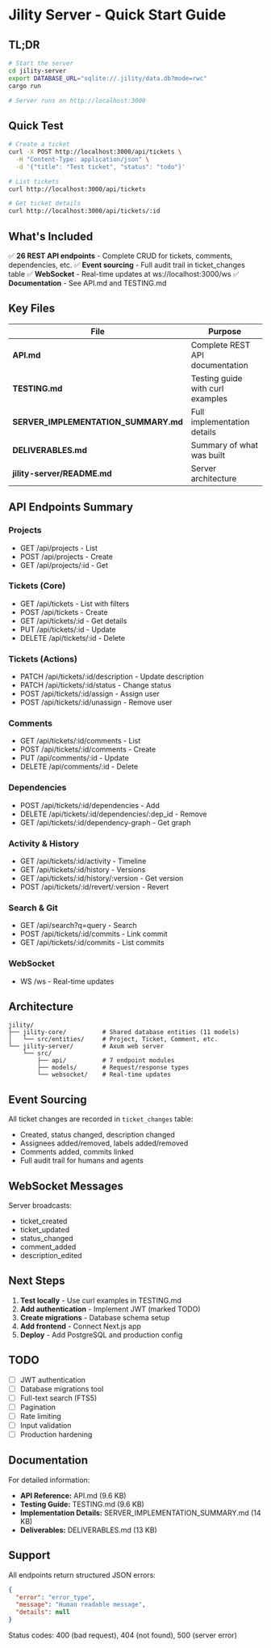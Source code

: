 # Jility Server - Quick Start Guide

## TL;DR

```bash
# Start the server
cd jility-server
export DATABASE_URL="sqlite://.jility/data.db?mode=rwc"
cargo run

# Server runs on http://localhost:3000
```

## Quick Test

```bash
# Create a ticket
curl -X POST http://localhost:3000/api/tickets \
  -H "Content-Type: application/json" \
  -d '{"title": "Test ticket", "status": "todo"}'

# List tickets
curl http://localhost:3000/api/tickets

# Get ticket details
curl http://localhost:3000/api/tickets/:id
```

## What's Included

✅ **26 REST API endpoints** - Complete CRUD for tickets, comments, dependencies, etc.
✅ **Event sourcing** - Full audit trail in ticket_changes table
✅ **WebSocket** - Real-time updates at ws://localhost:3000/ws
✅ **Documentation** - See API.md and TESTING.md

## Key Files

| File | Purpose |
|------|---------|
| **API.md** | Complete REST API documentation |
| **TESTING.md** | Testing guide with curl examples |
| **SERVER_IMPLEMENTATION_SUMMARY.md** | Full implementation details |
| **DELIVERABLES.md** | Summary of what was built |
| **jility-server/README.md** | Server architecture |

## API Endpoints Summary

### Projects
- GET /api/projects - List
- POST /api/projects - Create
- GET /api/projects/:id - Get

### Tickets (Core)
- GET /api/tickets - List with filters
- POST /api/tickets - Create
- GET /api/tickets/:id - Get details
- PUT /api/tickets/:id - Update
- DELETE /api/tickets/:id - Delete

### Tickets (Actions)
- PATCH /api/tickets/:id/description - Update description
- PATCH /api/tickets/:id/status - Change status
- POST /api/tickets/:id/assign - Assign user
- POST /api/tickets/:id/unassign - Remove user

### Comments
- GET /api/tickets/:id/comments - List
- POST /api/tickets/:id/comments - Create
- PUT /api/comments/:id - Update
- DELETE /api/comments/:id - Delete

### Dependencies
- POST /api/tickets/:id/dependencies - Add
- DELETE /api/tickets/:id/dependencies/:dep_id - Remove
- GET /api/tickets/:id/dependency-graph - Get graph

### Activity & History
- GET /api/tickets/:id/activity - Timeline
- GET /api/tickets/:id/history - Versions
- GET /api/tickets/:id/history/:version - Get version
- POST /api/tickets/:id/revert/:version - Revert

### Search & Git
- GET /api/search?q=query - Search
- POST /api/tickets/:id/commits - Link commit
- GET /api/tickets/:id/commits - List commits

### WebSocket
- WS /ws - Real-time updates

## Architecture

```
jility/
├── jility-core/          # Shared database entities (11 models)
│   └── src/entities/     # Project, Ticket, Comment, etc.
└── jility-server/        # Axum web server
    └── src/
        ├── api/          # 7 endpoint modules
        ├── models/       # Request/response types
        └── websocket/    # Real-time updates
```

## Event Sourcing

All ticket changes are recorded in `ticket_changes` table:
- Created, status changed, description changed
- Assignees added/removed, labels added/removed
- Comments added, commits linked
- Full audit trail for humans and agents

## WebSocket Messages

Server broadcasts:
- ticket_created
- ticket_updated
- status_changed
- comment_added
- description_edited

## Next Steps

1. **Test locally** - Use curl examples in TESTING.md
2. **Add authentication** - Implement JWT (marked TODO)
3. **Create migrations** - Database schema setup
4. **Add frontend** - Connect Next.js app
5. **Deploy** - Add PostgreSQL and production config

## TODO

- [ ] JWT authentication
- [ ] Database migrations tool
- [ ] Full-text search (FTS5)
- [ ] Pagination
- [ ] Rate limiting
- [ ] Input validation
- [ ] Production hardening

## Documentation

For detailed information:
- **API Reference:** API.md (9.6 KB)
- **Testing Guide:** TESTING.md (9.6 KB)
- **Implementation Details:** SERVER_IMPLEMENTATION_SUMMARY.md (14 KB)
- **Deliverables:** DELIVERABLES.md (13 KB)

## Support

All endpoints return structured JSON errors:
```json
{
  "error": "error_type",
  "message": "Human readable message",
  "details": null
}
```

Status codes: 400 (bad request), 404 (not found), 500 (server error)
